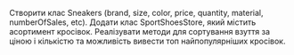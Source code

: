 Створити клас Sneakers (brand, size, color, price, quantity, material, numberOfSales, etc).
Додати клас SportShoesStore, який містить асортимент кросівок.
Реалізувати методи для сортування взуття за ціною і кількістю та можливість вивести топ найпопулярніших кросівок. 